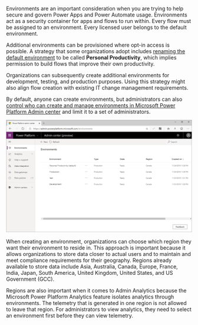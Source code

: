 Environments are an important consideration when you are trying to help secure and
govern Power Apps and Power Automate usage. Environments act as a security
container for apps and flows to run within. Every flow must be
assigned to an environment. Every licensed user belongs to the default environment.

Additional environments can be provisioned where opt-in access is possible.
A strategy that some organizations adopt includes [renaming the default environment](https://docs.microsoft.com/power-platform/admin/environments-administration?azure-portal=true#rename-your-environment)
to be called **Personal Productivity**, which implies permission to build
flows that improve their own productivity.

Organizations can subsequently create additional environments for development,
testing, and production purposes. Using this strategy might also align flow creation
with existing IT change management requirements.

By default, anyone can create environments, but administrators can also
[control who can create and manage environments in Microsoft Power Platform Admin center](https://docs.microsoft.com/power-platform/admin/control-environment-creation/?azure-portal=true) and
limit it to a set of administrators.

![Screenshot of Microsoft Power Platform Admin Center displaying a list of environments including Personal Productivity, Production, Test, and Development.](../media/1-environments.png)

When creating an environment, organizations can choose which region they
want their environment to reside in. This approach is important because it allows
organizations to store data closer to actual users and to maintain
and meet compliance requirements for their geography. Regions already
available to store data include Asia, Australia, Canada, Europe, France, India,
Japan, South America, United Kingdom, United States, and US Government (GCC).

Regions are also important when it comes to Admin Analytics because the
Microsoft Power Platform Analytics feature isolates analytics through
environments. The telemetry that is generated in one region is not
allowed to leave that region. For administrators to view analytics, they
need to select an environment first before they can view telemetry.
